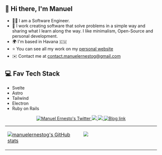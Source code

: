 ## 👋 Hi there, I'm Manuel

- 👨‍💻 I am a Software Engineer.
- 🚀 I work creating software that solve problems in a simple way and sharing what I learn along the way. I like minimalism, Open-Source and personal development. 
- 🌍 I'm based in Havana 🇨🇺
- ⭐️ You can see all my work on my [personal website](https://manuelernestog.github.io) 
- ✉️ Contact me at contact.manuelernestog@gmail.com 
  


## 💻️ Fav Tech Stack

- Svelte
- Astro
- Tailwind
- Electron
- Ruby on Rails


<p align="center">
  <a href="http://twitter.com/manuelernestog">
    <img src="https://img.shields.io/twitter/follow/manuelernestog?label=Twitter&logo=twitter&style=for-the-badge&color=1DA1F2" alt="Manuel Ernesto's Twitter"/>
  </a>
  <a href="https://t.me/manuelernestog">
    <img src="https://img.shields.io/badge/Telegram-CHANNEL-blue?label=Telegram&logo=Telegram&style=for-the-badge" />
  </a>
    <a href="https://www.linkedin.com/in/manuelernestogr">
    <img src="https://img.shields.io/badge/LinkedIn-450-blue?label=LinkedIn&logo=LinkedIn&style=for-the-badge" />
  </a>
    <a href="https://manuelernestog.github.io/blog/1/">
    <img src="https://img.shields.io/badge/Personal-Blog-orange?label=My&logo=mail&style=for-the-badge" alt="Blog link" />
  </a>
</p>

<table><tr><td valign="top" width="50%">

<a href="http://www.github.com/manuelernestog"><img src="https://github-readme-stats.vercel.app/api?username=manuelernestog&show_icons=true&hide=&count_private=true&title_color=0891b2&text_color=64748b&icon_color=0891b2&bg_color=ffffff&hide_border=true&show_icons=true" alt="manuelernestog's GitHub stats" /></a>
 
</td><td valign="top" width="50%">


<a href="http://www.github.com/manuelernestog"><img src="https://github-readme-streak-stats.herokuapp.com/?user=manuelernestog&stroke=64748b&background=ffffff&ring=0891b2&fire=0891b2&currStreakNum=64748b&currStreakLabel=0891b2&sideNums=64748b&sideLabels=64748b&dates=64748b&hide_border=true" /></a>
 
</tr></tr></table> 

